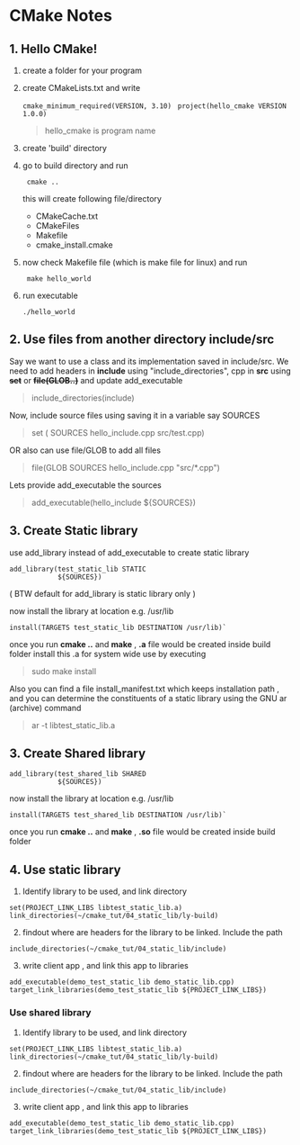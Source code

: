 # **CMake Notes**

## 1. Hello CMake!
1. create a folder for your program
2. create CMakeLists.txt and write 
    
    ` cmake_minimum_required(VERSION, 3.10) `
    ` project(hello_cmake VERSION 1.0.0)`
    
    > hello_cmake is program name
3. create 'build' directory
4. go to build directory and run

    ` cmake ..`

    this will create following file/directory
    * CMakeCache.txt  
    * CMakeFiles  
    * Makefile  
    * cmake_install.cmake
5. now check Makefile file (which is make file for linux)  and run	

    ` make hello_world` 

6. run executable 

    `./hello_world`

## 2. Use files from another directory include/src
Say we want to use a class and its implementation saved in include/src. We need to add headers in **include**  using "include_directories", cpp in **src** using ~~**set**~~ or ~~**file(GLOB..)**~~ and update add_executable 

> include_directories(include)

Now, include source files using saving it in a variable say SOURCES
> set ( SOURCES hello_include.cpp src/test.cpp)

OR
also can use file/GLOB to add all files
> file(GLOB SOURCES hello_include.cpp "src/*.cpp")

Lets provide add_executable the sources
> add_executable(hello_include ${SOURCES})

## 3. Create Static library
use add_library instead of add_executable to create static library

```
add_library(test_static_lib STATIC
            ${SOURCES})
```
( BTW default for add_library is static library only )

now install the library at location e.g. /usr/lib 
```
install(TARGETS test_static_lib DESTINATION /usr/lib)`
```

once you run **cmake ..** and **make** , **.a** file would be created inside build folder
install this .a for system wide use by executing 

> sudo make install

Also you can find a file install_manifest.txt which keeps installation path
, and you can determine the constituents of a static library using the GNU ar (archive) command
> ar -t libtest_static_lib.a

## 3. Create Shared library
```
add_library(test_shared_lib SHARED
            ${SOURCES})
```

now install the library at location e.g. /usr/lib 
```
install(TARGETS test_shared_lib DESTINATION /usr/lib)`
```

once you run **cmake ..** and **make** , **.so** file would be created inside build folder

## 4. Use static library
1. Identify library to be used, and link directory 
```
set(PROJECT_LINK_LIBS libtest_static_lib.a)
link_directories(~/cmake_tut/04_static_lib/ly-build)
```

2. findout where are headers for the library to be linked. Include the path 

```
include_directories(~/cmake_tut/04_static_lib/include)
```

3. write client app , and link this app to libraries

```
add_executable(demo_test_static_lib demo_static_lib.cpp)
target_link_libraries(demo_test_static_lib ${PROJECT_LINK_LIBS})
```

### Use shared library
1. Identify library to be used, and link directory 
```
set(PROJECT_LINK_LIBS libtest_static_lib.a)
link_directories(~/cmake_tut/04_static_lib/ly-build)
```

2. findout where are headers for the library to be linked. Include the path 
```
include_directories(~/cmake_tut/04_static_lib/include)
```

3. write client app , and link this app to libraries
```
add_executable(demo_test_static_lib demo_static_lib.cpp)
target_link_libraries(demo_test_static_lib ${PROJECT_LINK_LIBS})
```
